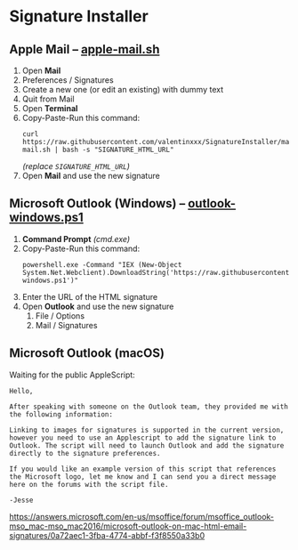 # Signature Installer

## Apple Mail – [apple-mail.sh](apple-mail.sh)
1. Open **Mail**
2. Preferences / Signatures
3. Create a new one (or edit an existing) with dummy text
4. Quit from Mail
5. Open **Terminal**
6. Copy-Paste-Run this command:
	```
	curl https://raw.githubusercontent.com/valentinxxx/SignatureInstaller/master/apple-mail.sh | bash -s "SIGNATURE_HTML_URL"
	```
	*(replace `SIGNATURE_HTML_URL`)*
7. Open **Mail** and use the new signature

## Microsoft Outlook (Windows) – [outlook-windows.ps1](outlook-windows.ps1)
1. **Command Prompt** *(cmd.exe)*
2. Copy-Paste-Run this command:
	```
	powershell.exe -Command "IEX (New-Object System.Net.Webclient).DownloadString('https://raw.githubusercontent.com/valentinxxx/SignatureInstaller/master/outlook-windows.ps1')"
	```
3. Enter the URL of the HTML signature
4. Open **Outlook** and use the new signature
	1. File / Options
	2. Mail / Signatures

## Microsoft Outlook (macOS)
Waiting for the public AppleScript:
```
Hello,

After speaking with someone on the Outlook team, they provided me with the following information:

Linking to images for signatures is supported in the current version, however you need to use an Applescript to add the signature link to Outlook. The script will need to launch Outlook and add the signature directly to the signature preferences.

If you would like an example version of this script that references the Microsoft logo, let me know and I can send you a direct message here on the forums with the script file.

-Jesse
```
https://answers.microsoft.com/en-us/msoffice/forum/msoffice_outlook-mso_mac-mso_mac2016/microsoft-outlook-on-mac-html-email-signatures/0a72aec1-3fba-4774-abbf-f3f8550a33b0
